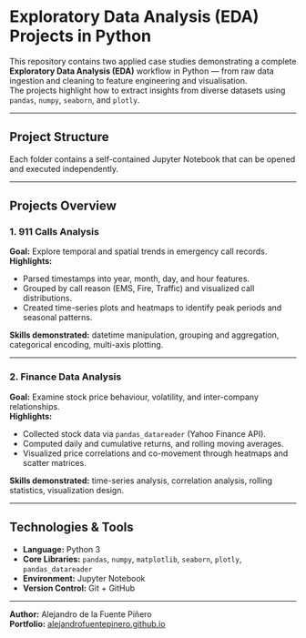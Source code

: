 # Exploratory Data Analysis (EDA) Projects in Python

This repository contains two applied case studies demonstrating a complete **Exploratory Data Analysis (EDA)** workflow in Python — from raw data ingestion and cleaning to feature engineering and visualisation.  
The projects highlight how to extract insights from diverse datasets using `pandas`, `numpy`, `seaborn`, and `plotly`.

---

## Project Structure


Each folder contains a self-contained Jupyter Notebook that can be opened and executed independently.

---

## Projects Overview

### **1. 911 Calls Analysis**
**Goal:** Explore temporal and spatial trends in emergency call records.  
**Highlights:**
- Parsed timestamps into year, month, day, and hour features.
- Grouped by call reason (EMS, Fire, Traffic) and visualized call distributions.
- Created time-series plots and heatmaps to identify peak periods and seasonal patterns.

**Skills demonstrated:** datetime manipulation, grouping and aggregation, categorical encoding, multi-axis plotting.

---

### **2. Finance Data Analysis**
**Goal:** Examine stock price behaviour, volatility, and inter-company relationships.  
**Highlights:**
- Collected stock data via `pandas_datareader` (Yahoo Finance API).
- Computed daily and cumulative returns, and rolling moving averages.
- Visualized price correlations and co-movement through heatmaps and scatter matrices.

**Skills demonstrated:** time-series analysis, correlation analysis, rolling statistics, visualization design.

---

## Technologies & Tools
- **Language:** Python 3  
- **Core Libraries:** `pandas`, `numpy`, `matplotlib`, `seaborn`, `plotly`, `pandas_datareader` 
- **Environment:** Jupyter Notebook
- **Version Control:** Git + GitHub  

---


**Author:** Alejandro de la Fuente Piñero  
**Portfolio:** [alejandrofuentepinero.github.io](https://alejandrofuentepinero.github.io/datascience/) 



